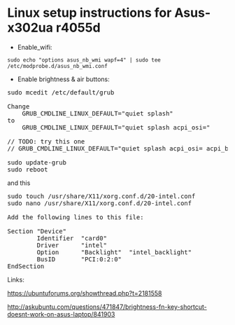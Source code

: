 # Linux setup instructions for Asus-x302ua r4055d 

* Enable_wifi:

<code>sudo echo "options asus_nb_wmi wapf=4" | sudo tee /etc/modprobe.d/asus_nb_wmi.conf</code>

* Enable brightness & air buttons:

<pre>
sudo mcedit /etc/default/grub

Change
    GRUB_CMDLINE_LINUX_DEFAULT="quiet splash"
to
    GRUB_CMDLINE_LINUX_DEFAULT="quiet splash acpi_osi="

// TODO: try this one
// GRUB_CMDLINE_LINUX_DEFAULT="quiet splash acpi_osi= acpi_backlight=intel"

sudo update-grub
sudo reboot
</pre>

and this

<pre>
sudo touch /usr/share/X11/xorg.conf.d/20-intel.conf
sudo nano /usr/share/X11/xorg.conf.d/20-intel.conf

Add the following lines to this file:

Section "Device"
        Identifier  "card0"
        Driver      "intel"
        Option      "Backlight"  "intel_backlight"
        BusID       "PCI:0:2:0"
EndSection
</pre>





Links:

https://ubuntuforums.org/showthread.php?t=2181558

http://askubuntu.com/questions/471847/brightness-fn-key-shortcut-doesnt-work-on-asus-laptop/841903
